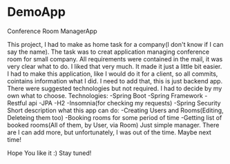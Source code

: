 # DemoApp
Conference Room ManagerApp

This project, I had to make as home task for a company(I don't know if I can say the name). 
The task was to creat application managing conference room for small company. All requirements were contained in the mail,
it was very clear what to do. I liked that very much. It made it just a little bit easier.
I had to make this application, like I would do it for a client, so all commits, cointains information what I did.
I need to add that, this is just backend app. 
There were suggested technologies but not required. I had to decide by my own what to choose.
Technologies:
-Spring Boot
-Spring Framework
-Restful api
-JPA
-H2
-Insomnia(for checking my requests)
-Spring Security
Short description what this app can do:
-Creating Users and Rooms(Editing, Deleteing them too)
-Booking rooms for some period of time
-Getting list of booked rooms(All of them, by User, via Room)
Just simple manager. There are I can add more, but unfortunately, I was out of the time. Maybe next time!

Hope You like it :)
Stay tuned!
